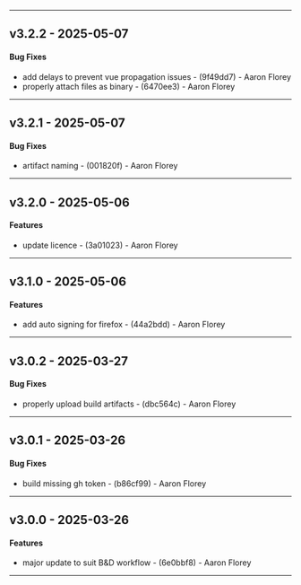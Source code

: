 - - -
## v3.2.2 - 2025-05-07
#### Bug Fixes
- add delays to prevent vue propagation issues - (9f49dd7) - Aaron Florey
- properly attach files as binary - (6470ee3) - Aaron Florey

- - -

## v3.2.1 - 2025-05-07
#### Bug Fixes
- artifact naming - (001820f) - Aaron Florey

- - -

## v3.2.0 - 2025-05-06
#### Features
- update licence - (3a01023) - Aaron Florey

- - -

## v3.1.0 - 2025-05-06
#### Features
- add auto signing for firefox - (44a2bdd) - Aaron Florey

- - -

## v3.0.2 - 2025-03-27
#### Bug Fixes
- properly upload build artifacts - (dbc564c) - Aaron Florey

- - -

## v3.0.1 - 2025-03-26
#### Bug Fixes
- build missing gh token - (b86cf99) - Aaron Florey

- - -

## v3.0.0 - 2025-03-26
#### Features
- major update to suit B&D workflow - (6e0bbf8) - Aaron Florey

- - -

